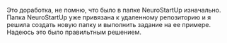 Это доработка, не помню, что было в папке NeuroStartUp изначально. Папка NeuroStartUp уже привязана к удаленному репозиторию и я решила создать новую папку и выполнить задание на ее примере. Надеюсь это было правильтным решением.